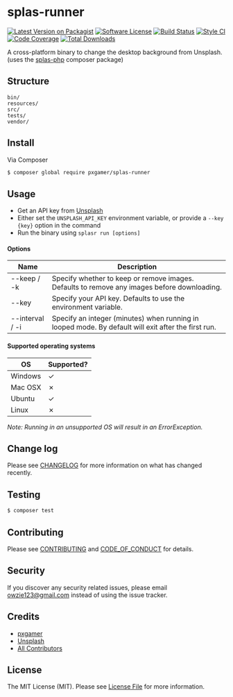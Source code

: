 # splas-runner

[![Latest Version on Packagist][ico-version]][link-packagist]
[![Software License][ico-license]](LICENSE.md)
[![Build Status][ico-travis]][link-travis]
[![Style CI][ico-styleci]][link-styleci]
[![Code Coverage][ico-code-quality]][link-code-quality]
[![Total Downloads][ico-downloads]][link-downloads]

A cross-platform binary to change the desktop background from Unsplash. (uses the [splas-php][splas] composer package)

## Structure

```
bin/
resources/
src/
tests/
vendor/
```

## Install

Via Composer

``` bash
$ composer global require pxgamer/splas-runner
```

## Usage

- Get an API key from [Unsplash][us]
- Either set the `UNSPLASH_API_KEY` environment variable, or provide a `--key {key}` option in the command
- Run the binary using `splasr run [options]`

#### Options

Name | Description
---- | -----
--keep / -k | Specify whether to keep or remove images. Defaults to remove any images before downloading.
--key | Specify your API key. Defaults to use the environment variable.
--interval / -i | Specify an integer (minutes) when running in looped mode. By default will exit after the first run.

#### Supported operating systems

OS      | Supported?
------- | ----------
Windows | ✓
Mac OSX | ✗
Ubuntu  | ✓
Linux   | ✗

_Note: Running in an unsupported OS will result in an ErrorException._

## Change log

Please see [CHANGELOG](CHANGELOG.md) for more information on what has changed recently.

## Testing

``` bash
$ composer test
```

## Contributing

Please see [CONTRIBUTING](CONTRIBUTING.md) and [CODE_OF_CONDUCT](CODE_OF_CONDUCT.md) for details.

## Security

If you discover any security related issues, please email owzie123@gmail.com instead of using the issue tracker.

## Credits

- [pxgamer][link-author]
- [Unsplash][us]
- [All Contributors][link-contributors]

## License

The MIT License (MIT). Please see [License File](LICENSE.md) for more information.

[ico-version]: https://img.shields.io/packagist/v/pxgamer/splas-runner.svg?style=flat-square
[ico-license]: https://img.shields.io/badge/license-MIT-brightgreen.svg?style=flat-square
[ico-travis]: https://img.shields.io/travis/pxgamer/splas-runner/master.svg?style=flat-square
[ico-styleci]: https://styleci.io/repos/76461590/shield
[ico-code-quality]: https://img.shields.io/codecov/c/github/pxgamer/splas-runner.svg?style=flat-square
[ico-downloads]: https://img.shields.io/packagist/dt/pxgamer/splas-runner.svg?style=flat-square

[link-packagist]: https://packagist.org/packages/pxgamer/splas-runner
[link-travis]: https://travis-ci.org/pxgamer/splas-runner
[link-styleci]: https://styleci.io/repos/76461590
[link-code-quality]: https://codecov.io/gh/pxgamer/splas-runner
[link-downloads]: https://packagist.org/packages/pxgamer/splas-runner
[link-author]: https://github.com/pxgamer
[link-contributors]: ../../contributors

[us]: https://unsplash.com
[splas]: https://github.com/pxgamer/splas-php
